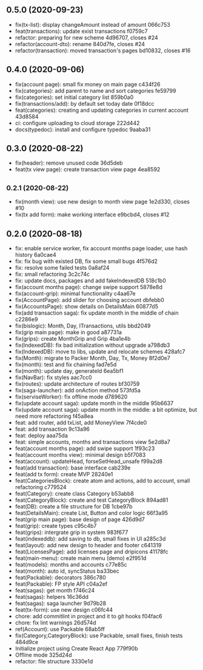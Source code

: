 ## 0.5.0 (2020-09-23)

* fix(tx-list): display changeAmount instead of amount 066c753
* feat(transactions): update exist transactions f0759c7
* refactor: preparing for new scheme 4d96707, closes #24
* refactor(account-dto): rename 840d7fe, closes #24
* refactor(transaction): moved transaction's pages bd10832, closes #16



## 0.4.0 (2020-09-06)

* fix(account page): small fix money on main page c434f26
* fix(categories): add parent to name and sort categories fe59799
* fix(categories): set initial category list 859b0a0
* fix(transactions/add): by default set today date 0f18dcc
* feat(categories): creating and updating categories in current account 43d8584
* ci: configure uploading to cloud storage 222d442
* docs(typedoc): install and configure typedoc 9aaba31



## 0.3.0 (2020-08-22)

* fix(header): remove unused code 36d5deb
* feat(tx view page): create transaction view page 4ea8592



## <small>0.2.1 (2020-08-22)</small>

* fix(month view): use new design to month view page 1e2d330, closes #10
* fix(tx add form): make working interface e9bcbd4, closes #12



## 0.2.0 (2020-08-18)

* fix: enable service worker, fix account months page loader, use hash history 6a0cae4
* fix: fix bug with existed DB, fix some small bugs 4f576d2
* fix: resolve some failed tests 0a8af24
* fix: small refactoring 3c2c74c
* fix: update docs, packages and add fakeIndexedDB 518c1b0
* fix(account months page): change swipe support 5878e8d
* fix(account-grip): minimal functionality c4aa67e
* fix(AccountPage): add slider for choosing account dbfebb0
* fix(AccountsPage): show details on DetailsMain 60877d5
* fix(add transaction saga): fix update month in the middle of chain c2286e9
* fix(bislogic): Month, Day, ITransactions, utils bbd2049
* fix(grip main page): make in good a87731a
* fix(grips): create MonthGrip and Grip 4ba1e4b
* fix(IndexedDB): fix bad initialization without upgrade a798db3
* fix(IndexedDB): move to libs, update and relocate schemes 428afc7
* fix(Month): migrate to Packer Month, Day, Tx, Money 8f2d0e7
* fix(month): test and fix chaining fad7e5d
* fix(month): update day, generateId 6ea5bf1
* fix(NavBar): fix styles aac7cc0
* fix(routes): update architecture of routes bf30759
* fix(saga-launcher): add onAction method 573fd5a
* fix(serviseWorker): fix offline mode d789620
* fix(update account saga): update month in the middle 95b6637
* fix(update account saga): update month in the middle: a bit optimize, but need more refactoring f45a8ea
* feat: add router, add txList, add MoneyView 7f4cde0
* feat: add transaction 9c13a96
* feat: deploy aaa75da
* feat: simple accounts, months and transactions view 5e2d8a7
* feat(account months page): add swipe support 1f93c23
* feat(account months view): minimal design b5f7083
* feat(account): updateHead, forseSetHead_unsafe f99a2d8
* feat(add transaction): base interface cab239e
* feat(add tx form): create MVP 28240e1
* feat(CategoriesBlock): create atom and actions, add to account, small refactoring c779524
* feat(Category): create class Category b53abb8
* feat(CategoryBlock): create and test CategoryBlock 894ad81
* feat(DB): create a file structure for DB 1cbe97b
* feat(DetailsMain): create List, Button and color logic 66f3a95
* feat(grip main page): base design of page 426d9d7
* feat(grip): create types c95c4b7
* feat(grips): intergrate grip in system 983f677
* feat(indexeddb): add saving to db, small fixes in UI a285c3d
* feat(layout): add new design to header and footer c641319
* feat(LicensesPage): add licenses page and dripicons 41178fc
* feat(main-menu): create main menu (demo) e2f951d
* feat(models): months and accounts c77e85c
* feat(month): auto id, syncStatus ba33bec
* feat(Packable): decorators 386c780
* feat(Packable): FP style API c04a2ef
* feat(sagas): get month f746c24
* feat(sagas): helpers 16c36dd
* feat(sagas): saga launcher 9d79b28
* feat(tx-form): use new design c06fc44
* chore: add commitlint in project and it to git hooks f04fac6
* chore: fix lint warnings 26d574d
* ref(Account): use Packable 68ab5ff
* fix(Category,CategoryBlock): use Packable, small fixes, finish tests 484d9ce
* Initialize project using Create React App 779f90b
* Offline mode 325d24d
* refactor: file structure 3330e1d



